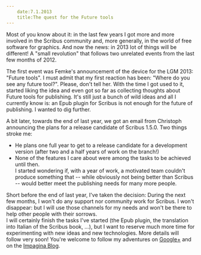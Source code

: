 ```yaml
---
    date:7.1.2013
    title:The quest for the Future tools
---
```

Most of you know about it: in the last few years I got more and more involved in the Scribus community and, more generally, in the world of free software for graphics. And now the news: in 2013 lot of things will be different! A "small revolution" that follows two unrelated events from the last few months of 2012.

The first event was Femke's announcement of the device for the LGM 2013: "Future tools". I must admit that my first reaction has been: "Where do you see any future tool?". Please, don't tell her. With the time I got used to it, started liking the idea and even got so far as collecting thoughts about Future tools for publishing. It's still just a bunch of wild ideas and all I currently know is: an Epub plugin for Scribus is not enough for the future of publishing. I wanted to dig further.

A bit later, towards the end of last year, we got an email from Christoph announcing the plans for a release candidate of Scribus 1.5.0. Two things stroke me:

- He plans one full year to get to a release candidate for a development version (after two and a half years of work on the branch!)
- None of the features I care about were among the tasks to be achieved until then.<br />
I started wondering if, with a year of work, a motivated team couldn't produce something that -- while obviously not being better than Scribus -- would better meet the publishing needs for many more people.

Short before the end of last year, I've taken the decision: During the next few months, I won't do any support nor community work for Scribus. I won't disappear: but I will use those channels for my needs and won't be there to help other people with their sorrows.<br />
I will certainly finish the tasks I've started (the Epub plugin, the translation into Italian of the Scribus book, ...), but I want to reserve much more time for experimenting with new ideas and new technologies. More details will follow very soon! You're welcome to follow my adventures on [Google+](https://plus.google.com/u/0/112483217795210930993) and on the [Impagina Blog](http://impagina.org/blog/).
